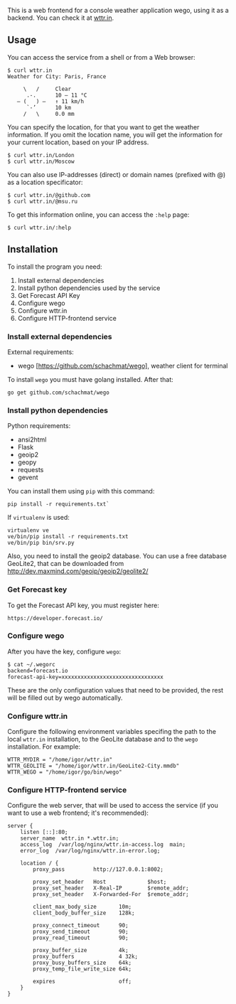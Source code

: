 This is a web frontend for a console weather application wego, using it as a backend.
You can check it at [wttr.in](http://wttr.in).

## Usage

You can access the service from a shell or from a Web browser:

    $ curl wttr.in
    Weather for City: Paris, France

         \   /     Clear
          .-.      10 – 11 °C     
       ― (   ) ―   ↑ 11 km/h      
          `-’      10 km          
         /   \     0.0 mm         


You can specify the location, for that you want to get the weather information.
If you omit the location name, you will get the information for your current location,
based on your IP address.

    $ curl wttr.in/London
    $ curl wttr.in/Moscow

You can also use IP-addresses (direct) or domain names (prefixed with @)
as a location specificator:

    $ curl wttr.in/@github.com
    $ curl wttr.in/@msu.ru

To get this information online, you can access the `:help` page:

    $ curl wttr.in/:help

## Installation 

To install the program you need:

1. Install external dependencies
2. Install python dependencies used by the service
3. Get Forecast API Key
4. Configure wego
5. Configure wttr.in
6. Configure HTTP-frontend service

### Install external dependencies

External requirements:

* wego [https://github.com/schachmat/wego], weather client for terminal

To install `wego` you must have golang installed. After that:

    go get github.com/schachmat/wego

### Install python dependencies

Python requirements:

* ansi2html
* Flask
* geoip2
* geopy
* requests
* gevent

You can install them using `pip` with this command:

    pip install -r requirements.txt`

If `virtualenv` is used:

    virtualenv ve
    ve/bin/pip install -r requirements.txt
    ve/bin/pip bin/srv.py

Also, you need to install the geoip2 database.
You can use a free database GeoLite2, that can be downloaded from http://dev.maxmind.com/geoip/geoip2/geolite2/

### Get Forecast key

To get the Forecast API key, you must register here:
 
    https://developer.forecast.io/

### Configure wego

After you have the key, configure `wego`:

    $ cat ~/.wegorc 
    backend=forecast.io
    forecast-api-key=xxxxxxxxxxxxxxxxxxxxxxxxxxxxxxxx

These are the only configuration values that need to be provided, the rest will be filled out by wego automatically.

### Configure wttr.in

Configure the following environment variables specifing the path to the local `wttr.in`
installation, to the GeoLite database and to the `wego` installation. For example:

    WTTR_MYDIR = "/home/igor/wttr.in"
    WTTR_GEOLITE = "/home/igor/wttr.in/GeoLite2-City.mmdb"
    WTTR_WEGO = "/home/igor/go/bin/wego"

### Configure HTTP-frontend service

Configure the web server, that will be used
to access the service (if you want to use a web frontend; it's recommended):

    server {
        listen [::]:80;
        server_name  wttr.in *.wttr.in;
        access_log  /var/log/nginx/wttr.in-access.log  main;
        error_log  /var/log/nginx/wttr.in-error.log;

        location / {
            proxy_pass         http://127.0.0.1:8002;

            proxy_set_header   Host             $host;
            proxy_set_header   X-Real-IP        $remote_addr;
            proxy_set_header   X-Forwarded-For  $remote_addr;

            client_max_body_size       10m;
            client_body_buffer_size    128k;

            proxy_connect_timeout      90;
            proxy_send_timeout         90;
            proxy_read_timeout         90;

            proxy_buffer_size          4k;
            proxy_buffers              4 32k;
            proxy_busy_buffers_size    64k;
            proxy_temp_file_write_size 64k;

            expires                    off;
        }
    }



